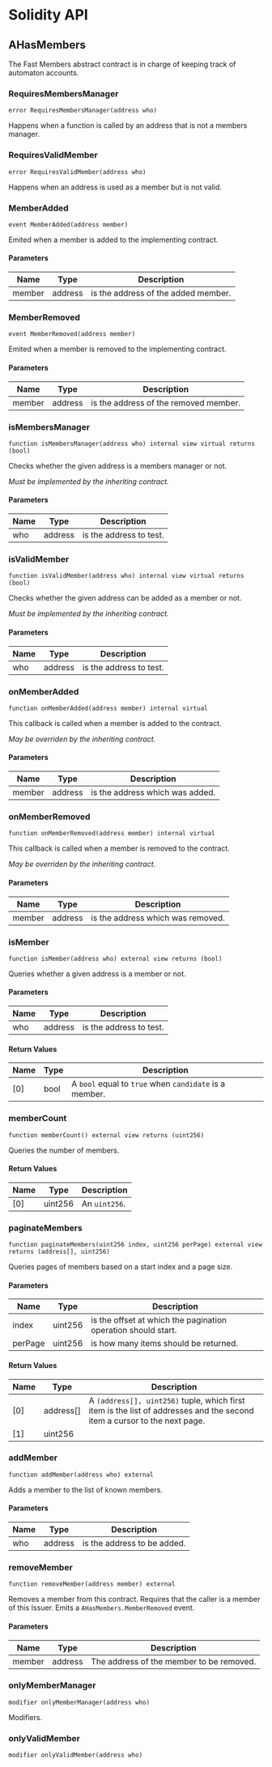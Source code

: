 # Solidity API

## AHasMembers

The Fast Members abstract contract is in charge of keeping track of automaton accounts.

### RequiresMembersManager

```solidity
error RequiresMembersManager(address who)
```

Happens when a function is called by an address that is not a members manager.

### RequiresValidMember

```solidity
error RequiresValidMember(address who)
```

Happens when an address is used as a member but is not valid.

### MemberAdded

```solidity
event MemberAdded(address member)
```

Emited when a member is added to the implementing contract.

#### Parameters

| Name | Type | Description |
| ---- | ---- | ----------- |
| member | address | is the address of the added member. |

### MemberRemoved

```solidity
event MemberRemoved(address member)
```

Emited when a member is removed to the implementing contract.

#### Parameters

| Name | Type | Description |
| ---- | ---- | ----------- |
| member | address | is the address of the removed member. |

### isMembersManager

```solidity
function isMembersManager(address who) internal view virtual returns (bool)
```

Checks whether the given address is a members manager or not.

_Must be implemented by the inheriting contract._

#### Parameters

| Name | Type | Description |
| ---- | ---- | ----------- |
| who | address | is the address to test. |

### isValidMember

```solidity
function isValidMember(address who) internal view virtual returns (bool)
```

Checks whether the given address can be added as a member or not.

_Must be implemented by the inheriting contract._

#### Parameters

| Name | Type | Description |
| ---- | ---- | ----------- |
| who | address | is the address to test. |

### onMemberAdded

```solidity
function onMemberAdded(address member) internal virtual
```

This callback is called when a member is added to the contract.

_May be overriden by the inheriting contract._

#### Parameters

| Name | Type | Description |
| ---- | ---- | ----------- |
| member | address | is the address which was added. |

### onMemberRemoved

```solidity
function onMemberRemoved(address member) internal virtual
```

This callback is called when a member is removed to the contract.

_May be overriden by the inheriting contract._

#### Parameters

| Name | Type | Description |
| ---- | ---- | ----------- |
| member | address | is the address which was removed. |

### isMember

```solidity
function isMember(address who) external view returns (bool)
```

Queries whether a given address is a member or not.

#### Parameters

| Name | Type | Description |
| ---- | ---- | ----------- |
| who | address | is the address to test. |

#### Return Values

| Name | Type | Description |
| ---- | ---- | ----------- |
| [0] | bool | A `bool` equal to `true` when `candidate` is a member. |

### memberCount

```solidity
function memberCount() external view returns (uint256)
```

Queries the number of members.

#### Return Values

| Name | Type | Description |
| ---- | ---- | ----------- |
| [0] | uint256 | An `uint256`. |

### paginateMembers

```solidity
function paginateMembers(uint256 index, uint256 perPage) external view returns (address[], uint256)
```

Queries pages of members based on a start index and a page size.

#### Parameters

| Name | Type | Description |
| ---- | ---- | ----------- |
| index | uint256 | is the offset at which the pagination operation should start. |
| perPage | uint256 | is how many items should be returned. |

#### Return Values

| Name | Type | Description |
| ---- | ---- | ----------- |
| [0] | address[] | A `(address[], uint256)` tuple, which first item is the list of addresses and the second item a cursor to the next page. |
| [1] | uint256 |  |

### addMember

```solidity
function addMember(address who) external
```

Adds a member to the list of known members.

#### Parameters

| Name | Type | Description |
| ---- | ---- | ----------- |
| who | address | is the address to be added. |

### removeMember

```solidity
function removeMember(address member) external
```

Removes a member from this contract.
Requires that the caller is a member of this Issuer.
Emits a `AHasMembers.MemberRemoved` event.

#### Parameters

| Name | Type | Description |
| ---- | ---- | ----------- |
| member | address | The address of the member to be removed. |

### onlyMemberManager

```solidity
modifier onlyMemberManager(address who)
```

Modifiers.

### onlyValidMember

```solidity
modifier onlyValidMember(address who)
```

